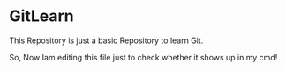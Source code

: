 # GitLearn
This Repository is just a basic Repository to learn Git.

So, Now Iam editing this file just to check whether it shows up in my cmd!
